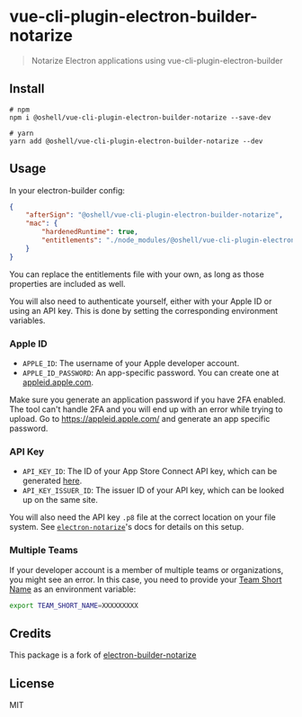 # vue-cli-plugin-electron-builder-notarize


> Notarize Electron applications using vue-cli-plugin-electron-builder


## Install

```
# npm
npm i @oshell/vue-cli-plugin-electron-builder-notarize --save-dev

# yarn
yarn add @oshell/vue-cli-plugin-electron-builder-notarize --dev
```


## Usage

In your electron-builder config:

```json
{
	"afterSign": "@oshell/vue-cli-plugin-electron-builder-notarize",
	"mac": {
		"hardenedRuntime": true,
		"entitlements": "./node_modules/@oshell/vue-cli-plugin-electron-builder-notarize/entitlements.mac.inherit.plist",
	}
}
```

You can replace the entitlements file with your own, as long as those properties are included as well.

You will also need to authenticate yourself, either with your Apple ID or using an API key. This is done by setting the corresponding environment variables.

### Apple ID

- `APPLE_ID`: The username of your Apple developer account.
- `APPLE_ID_PASSWORD`: An app-specific password. You can create one at [appleid.apple.com](https://appleid.apple.com).

Make sure you generate an application password if you have 2FA enabled. The tool can't handle 2FA and you will end up with an error while trying to upload.
Go to https://appleid.apple.com/ and generate an app specific password.

### API Key

- `API_KEY_ID`: The ID of your App Store Connect API key, which can be generated [here](https://appstoreconnect.apple.com/access/api).
- `API_KEY_ISSUER_ID`: The issuer ID of your API key, which can be looked up on the same site.

You will also need the API key `.p8` file at the correct location on your file system. See [`electron-notarize`](https://github.com/electron/electron-notarize)'s docs for details on this setup.

### Multiple Teams

If your developer account is a member of multiple teams or organizations, you might see an error. In this case, you need to provide your [Team Short Name](https://github.com/electron/electron-notarize#notes-on-your-team-short-name) as an environment variable:

```sh
export TEAM_SHORT_NAME=XXXXXXXXX
```

## Credits

This package is a fork of [electron-builder-notarize](https://github.com/oshell/electron-builder-notarize)

## License

MIT
